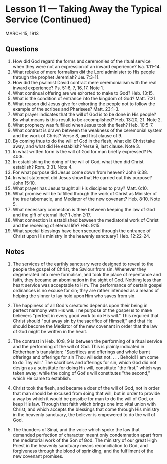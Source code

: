 # Lesson 11 — Taking Away the Typical Service (Continued)
MARCH 15, 1913

## Questions

1. How did God regard the forms and ceremonies of the ritual service when they were not an expression of an inward experience? Isa. 1:11-14.
2. What rebuke of mere formalism did the Lord administer to His people through the prophet Jeremiah? Jer. 7:3-11.
3. How did the psalmist David contrast mere ceremonialism with the real inward experience? Ps. 51:6, 7, 16, 17. Note 1.
4. What continual offering are we exhorted to make to God? Heb. 13:15.
5. What is the condition of entrance into the kingdom of God? Matt. 7:21.
6. What reason did Jesus give for exhorting the people not to follow the example of the scribes and Pharisees? Matt. 23:1-3.
7. What prayer indicates that the will of God is to be done in His people? By what means is this result to be accomplished? Heb. 13:20, 21. Note 2.
8. What prophecy was fulfilled when Jesus took the flesh? Heb. 10:5-7.
9. What contrast is drawn between the weakness of the ceremonial system and the work of Christ? Verse 8, and first clause of 9.
10. By coming thus to do the will of God in the flesh, what did Christ take away, and what did He establish? Verse 9, last clause. Note 3.
11. In what written form is the will of God for man briefly expressed? Ps. 40:8.
12. In establishing the doing of the will of God, what then did Christ establish? Rom. 3:31. Note 4.
13. For what purpose did Jesus come down from heaven? John 6:38.
14. In what statement did Jesus show that He carried out this purpose? John 15:10.
15. What prayer has Jesus taught all His disciples to pray? Matt. 6:10.
16. What promise will be fulfilled through the work of Christ as Minister of the true tabernacle, and Mediator of the new covenant? Heb. 8:10. Note 5.
17. What necessary connection is there between keeping the law of God and the gift of eternal life? 1 John 2:17.
18. What connection is established between the mediatorial work of Christ and the receiving of eternal life? Heb. 9:15.
19. What special blessings have been secured through the entrance of Christ upon His ministry in the heavenly sanctuary? Heb. 12:22-24.

## Notes

1. The services of the earthly sanctuary were designed to reveal to the people the gospel of Christ, the Saviour from sin. Whenever they degenerated into mere formalism, and took the place of repentance and faith, they became an abomination in the sight of God. Nothing less than heart service was acceptable to Him. The performance of certain gospel ordinances is no excuse for sin; they are rather intended as a means of helping the sinner to lay hold upon Him who saves from sin.

2. The happiness of all God's creatures depends upon their being in perfect harmony with His will. The purpose of the gospel is to make believers "perfect in every good work to do His will." This required that Christ should "put away sin by the sacrifice of Himself," and that He should become the Mediator of the new covenant in order that the law of God might be written in the heart.

3. The contrast in Heb. 10:8, 9 is between the performing of a ritual service and the performing of the will of God. This is plainly indicated in Rotherham's translation: "Sacrifices and offerings and whole burnt offerings and offerings for sin Thou willedst not. . . . Behold! I am come to do Thy will." The sacrifices and offerings for sin, which God did not design as a substitute for doing His will, constitute "the first," which was taken away; while the doing of God's will constitutes "the second," which He came to establish.

4. Christ took the flesh, and became a doer of the will of God, not in order that man should be excused from doing that will, but in order to provide a way by which it would be possible for man to do the will of God, or keep His law. Through that faith which brings one into vital union with Christ, and which accepts the blessings that come through His ministry in the heavenly sanctuary, the believer is empowered to do the will of God.

5. The thunders of Sinai, and the voice which spoke the law that demanded perfection of character, meant only condemnation apart from the mediatorial work of the Son of God. The ministry of our great High Priest in the heavenly sanctuary means reconciliation to God, and forgiveness through the blood of sprinkling, and the fulfilment of the new covenant promises.